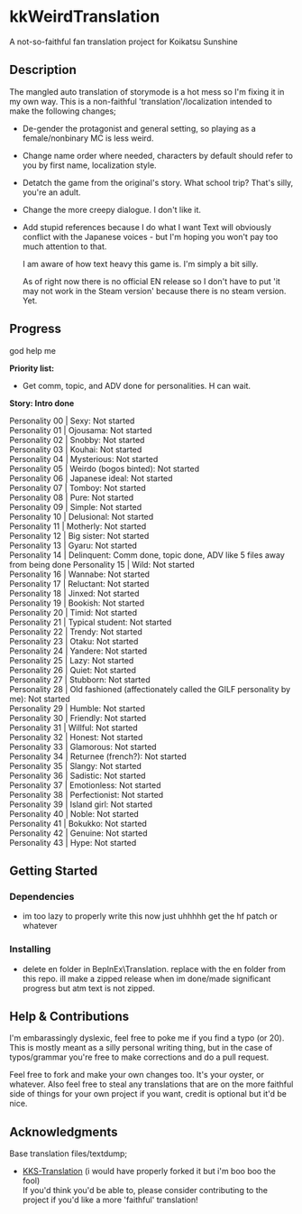 # kkWeirdTranslation

A not-so-faithful fan translation project for Koikatsu Sunshine

## Description

The mangled auto translation of storymode is a hot mess so I'm fixing it in my own way. This is a non-faithful 'translation'/localization intended to make the following changes;
* De-gender the protagonist and general setting, so playing as a female/nonbinary MC is less weird.
* Change name order where needed, characters by default should refer to you by first name, localization style.
* Detatch the game from the original's story. What school trip? That's silly, you're an adult.
* Change the more creepy dialogue. I don't like it.
* Add stupid references because I do what I want
   Text will obviously conflict with the Japanese voices - but I'm hoping you won't pay too much attention to that.

   I am aware of how text heavy this game is. I'm simply a bit silly.

   As of right now there is no official EN release so I don't have to put 'it may not work in the Steam version' because there is no steam version. Yet.

## Progress
   god help me  

   **Priority list:**
   * Get comm, topic, and ADV done for personalities. H can wait.

   **Story: Intro done**  

   Personality 00 | Sexy: Not started  
   Personality 01 | Ojousama: Not started  
   Personality 02 | Snobby: Not started  
   Personality 03 | Kouhai: Not started  
   Personality 04 | Mysterious: Not started  
   Personality 05 | Weirdo (bogos binted): Not started  
   Personality 06 | Japanese ideal: Not started  
   Personality 07 | Tomboy: Not started  
   Personality 08 | Pure: Not started  
   Personality 09 | Simple: Not started  
   Personality 10 | Delusional: Not started  
   Personality 11 | Motherly: Not started  
   Personality 12 | Big sister: Not started  
   Personality 13 | Gyaru: Not started  
   Personality 14 | Delinquent: Comm done, topic done, ADV like 5 files away from being done
   Personality 15 | Wild: Not started  
   Personality 16 | Wannabe: Not started  
   Personality 17 | Reluctant: Not started  
   Personality 18 | Jinxed: Not started  
   Personality 19 | Bookish: Not started  
   Personality 20 | Timid: Not started  
   Personality 21 | Typical student: Not started  
   Personality 22 | Trendy: Not started  
   Personality 23 | Otaku: Not started  
   Personality 24 | Yandere: Not started  
   Personality 25 | Lazy: Not started  
   Personality 26 | Quiet: Not started  
   Personality 27 | Stubborn: Not started  
   Personality 28 | Old fashioned (affectionately called the GILF personality by me): Not started  
   Personality 29 | Humble: Not started  
   Personality 30 | Friendly: Not started  
   Personality 31 | Willful: Not started  
   Personality 32 | Honest: Not started  
   Personality 33 | Glamorous: Not started  
   Personality 34 | Returnee (french?): Not started  
   Personality 35 | Slangy: Not started  
   Personality 36 | Sadistic: Not started  
   Personality 37 | Emotionless: Not started  
   Personality 38 | Perfectionist: Not started  
   Personality 39 | Island girl: Not started  
   Personality 40 | Noble: Not started  
   Personality 41 | Bokukko: Not started  
   Personality 42 | Genuine: Not started  
   Personality 43 | Hype: Not started  

## Getting Started

### Dependencies

* im too lazy to properly write this now just uhhhhh get the hf patch or whatever

### Installing

* delete en folder in BepInEx\Translation. replace with the en folder from this repo. ill make a zipped release when im done/made significant progress but atm text is not zipped.

## Help & Contributions

   I'm embarassingly dyslexic, feel free to poke me if you find a typo (or 20).  
This is mostly meant as a silly personal writing thing, but in the case of typos/grammar you're free to make corrections and do a pull request.

   Feel free to fork and make your own changes too. It's your oyster, or whatever. Also feel free to steal any translations that are on the more faithful side of things for your own project if you want, credit is optional but it'd be nice.

## Acknowledgments

Base translation files/textdump;
* [KKS-Translation](https://github.com/IllusionMods/KKS-Translation) (i would have properly forked it but i'm boo boo the fool)  
   If you'd think you'd be able to, please consider contributing to the project if you'd like a more 'faithful' translation!